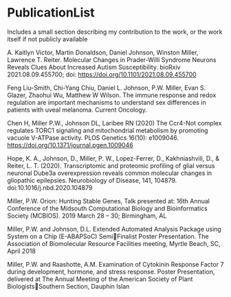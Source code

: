 # PublicationList

Includes a small section describing my contribution to the work, or the work itself if not publicly available


A. Kaitlyn Victor, Martin Donaldson, Daniel Johnson, Winston Miller, Lawrence T. Reiter. Molecular Changes in 
Prader-Willi Syndrome Neurons Reveals Clues About Increased Autism Susceptibility. bioRxiv 2021.08.09.455700; 
doi: https://doi.org/10.1101/2021.08.09.455700

Feng Liu-Smith, Chi-Yang Chiu, Daniel L. Johnson, P.W. Miller, Evan S. Glazer, Zhaohui Wu, Matthew W Wilson. The 
immune response and redox regulation are important mechanisms to understand sex differences in patients with 
uveal melanoma. Current Oncology.

Chen H, Miller P.W., Johnson DL, Laribee RN (2020) The Ccr4-Not complex regulates TORC1 signaling and 
mitochondrial metabolism by promoting vacuole V-ATPase activity. PLOS Genetics 16(10): 
e1009046. https://doi.org/10.1371/journal.pgen.1009046

Hope, K. A., Johnson, D., Miller, P. W., Lopez-Ferrer, D., Kakhniashvili, D., & Reiter, L. T. (2020). Transcriptomic and 
proteomic profiling of glial versus neuronal Dube3a overexpression reveals common molecular changes in 
gliopathic epilepsies. Neurobiology of Disease, 141, 104879. doi:10.1016/j.nbd.2020.104879

Miller, P.W. Orion: Hunting Stable Genes, Talk presented at: 16th Annual Conference of the Midsouth 
Computational Biology and Bioinformatics Society (MCBIOS). 2019 March 28 – 30; Birmingham, AL

Miller, P.W. and Johnson, D.L. Extended Automated Analysis Package using System on a Chip (E-ABAPSoC) SemiFinalist Poster Presentation. The Association of Biomolecular Resource Facilities meeting, Myrtle Beach, SC, April 
2018

Miller, P.W. and Raashotte, A.M. Examination of Cytokinin Response Factor 7 during development, hormone, and 
stress response. Poster Presentation, delivered at The Annual Meeting of the American Society of Plant BiologistsSouthern Section, Dauphin Islan
